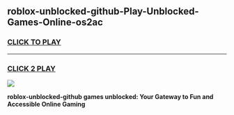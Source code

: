 
## roblox-unblocked-github-Play-Unblocked-Games-Online-os2ac
<h3>
<a href="https://premium76.site?title=roblox-unblocked-github&ref=25A">CLICK TO PLAY</a></h3>
<hr>

<h3>
<a href="https://premium76.site?title=roblox-unblocked-github&ref=25A">CLICK 2 PLAY</a>
  
</h3>

<a href="https://premium76.site?title=roblox-unblocked-github&ref=25A"><img src="https://clearcache.store/games.png"></a>


**roblox-unblocked-github games unblocked: Your Gateway to Fun and Accessible Online Gaming**
